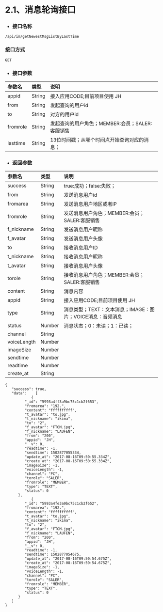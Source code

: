 # 2.1、消息轮询接口

* ### 接口名称

```
/api/im/getNewestMsgListByLastTime
```

### 接口方式

```
GET
```

* ### 接口参数

| 参数名 | 类型 | 说明 |
| :--- | :--- | :--- |
| appid | String | 接入应用CODE;目前项目使用 JH |
| from | String | 发起查询的用户id |
| to | String | 对方的用户id |
| fromrole | String | 发起查询的用户角色；MEMBER:会员；SALER:客服销售 |
| lasttime | String | 13位时间戳；从哪个时间点开始查询对应的消息； |

* ### 返回参数

| 参数名 | 类型 | 说明 |
| :--- | :--- | :--- |
| success | String | true:成功；false:失败； |
| from | String | 发送消息用户id |
| fromarea | String | 发送消息用户地区或者IP |
| fromrole | String | 发送消息用户角色；MEMBER:会员；SALER:客服销售 |
| f\_nickname | String | 发送消息用户昵称 |
| f\_avatar | String | 发送消息用户头像 |
| to | String | 接收消息用户ID |
| t\_nickname | String | 接收消息用户昵称 |
| t\_avatar | String | 接收消息用户头像 |
| torole | String | 接收消息用户角色；MEMBER:会员；SALER:客服销售 |
| content | String | 消息内容 |
| appid | String | 接入应用CODE;目前项目使用 JH |
| type | String | 消息类型；TEXT：文本消息；IMAGE：图片；VOICE消息：音频消息 |
| status | Number | 消息状态；0：未读；1：已读； |
| channel | String |  |
| voiceLength | Number |  |
| imageSize | Number |  |
| sendtime | Number |  |
| readtime | Number |  |
| create\_at | String |  |

```
{
   "success": true,
   "data":    [
            {
         "_id": "5993a4ff3a9bc75c1cb2f653",
         "fromarea": "192.",
         "content": "ffffffffff",
         "t_avatar": "to.jpg",
         "t_nickname": "ikima",
         "to": "2",
         "f_avatar": "FTOM.jpg",
         "f_nickname": "LAUFEN",
         "from": "200",
         "appid": "JH",
         "__v": 0,
         "readtime": -1,
         "sendtime": 1502877055334,
         "update_at": "2017-08-16T09:50:55.334Z",
         "create_at": "2017-08-16T09:50:55.334Z",
         "imageSize": -1,
         "voiceLength": -1,
         "channel": "PC",
         "torole": "SALER",
         "fromrole": "MEMBER",
         "type": "TEXT",
         "status": 0
      },
            {
         "_id": "5993a4fe3a9bc75c1cb2f652",
         "fromarea": "192.",
         "content": "ffffffffff",
         "t_avatar": "to.jpg",
         "t_nickname": "ikima",
         "to": "2",
         "f_avatar": "FTOM.jpg",
         "f_nickname": "LAUFEN",
         "from": "200",
         "appid": "JH",
         "__v": 0,
         "readtime": -1,
         "sendtime": 1502877054675,
         "update_at": "2017-08-16T09:50:54.675Z",
         "create_at": "2017-08-16T09:50:54.675Z",
         "imageSize": -1,
         "voiceLength": -1,
         "channel": "PC",
         "torole": "SALER",
         "fromrole": "MEMBER",
         "type": "TEXT",
         "status": 0
      }
   ]
}
```



